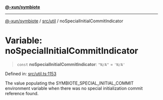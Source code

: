 [**@-xun/symbiote**](../../../README.md)

***

[@-xun/symbiote](../../../README.md) / [src/util](../README.md) / noSpecialInitialCommitIndicator

# Variable: noSpecialInitialCommitIndicator

> `const` **noSpecialInitialCommitIndicator**: `"N/A"` = `'N/A'`

Defined in: [src/util.ts:1153](https://github.com/Xunnamius/symbiote/blob/150bd8f520450f76cdfe81296a884f439e925685/src/util.ts#L1153)

The value populating the SYMBIOTE_SPECIAL_INITIAL_COMMIT environment variable
when there was no special initialization commit reference found.
